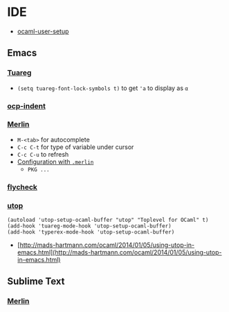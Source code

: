 # IDE

* [ocaml-user-setup](https://github.com/OCamlPro/opam-user-setup)

## Emacs

### [Tuareg](https://github.com/ocaml/tuareg)

* `(setq tuareg-font-lock-symbols t)` to get `'a` to display as `α`

### [ocp-indent](https://github.com/OCamlPro/ocp-indent)

### [Merlin](https://github.com/the-lambda-church/merlin)

* `M-<tab>` for autocomplete
* `C-c C-t` for type of variable under cursor
* `C-c C-u` to refresh
* [Configuration with `.merlin`](https://github.com/the-lambda-church/merlin/wiki/project-configuration)
  * `PKG ...`

### [flycheck](https://github.com/flycheck/flycheck-ocaml)

### [utop](https://github.com/diml/utop)

```
(autoload 'utop-setup-ocaml-buffer "utop" "Toplevel for OCaml" t)
(add-hook 'tuareg-mode-hook 'utop-setup-ocaml-buffer)
(add-hook 'typerex-mode-hook 'utop-setup-ocaml-buffer)
```

* [http://mads-hartmann.com/ocaml/2014/01/05/using-utop-in-emacs.html](http://mads-hartmann.com/ocaml/2014/01/05/using-utop-in-emacs.html)

## Sublime Text

### [Merlin](https://github.com/cynddl/sublime-text-merlin)



